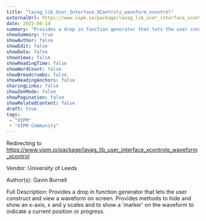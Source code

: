 ```yaml
---
title: "lavag_lib_User_Interface_XControls_waveform_xcontrol"
externalUrl: https://www.vipm.io/package/lavag_lib_user_interface_xcontrole_waveform_xcontrol
date: 2023-04-19
summary: "Provides a drop in function generator that lets the user construct and view a waveform on screen."
showSummary: true
showAuthor: false
showEdit: false
showData: false
showViews: false
showReadingTime: false
showWordCount: false
showBreadcrumbs: false
showHeadingAnchors: false
sharingLinks: false
showZenMode: false
showPagination: false
showRelatedContent: false
draft: true
tags:
 - "VIPM"
 - "VIPM Community"
---
```


Redirecting to https://www.vipm.io/package/lavag_lib_user_interface_xcontrole_waveform_xcontrol

Vendor: University of Leeds

Author(s): Gavin Burnell
 
Full Description:
Provides a drop in function generator that lets the user construct and view a waveform on screen. Provides methods to hide and show an x-axis, x and y scales and to show  a 'marker' on the waveform to indicate a current position or progress.